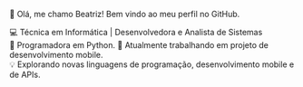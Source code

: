 👋 Olá, me chamo Beatriz! Bem vindo ao meu perfil no GitHub. 

💻 Técnica em Informática | Desenvolvedora e Analista de Sistemas  
🐍 Programadora em Python.
📱 Atualmente trabalhando em projeto de desenvolvimento mobile.  
💡 Explorando novas linguagens de programação, desenvolvimento mobile e de APIs.

